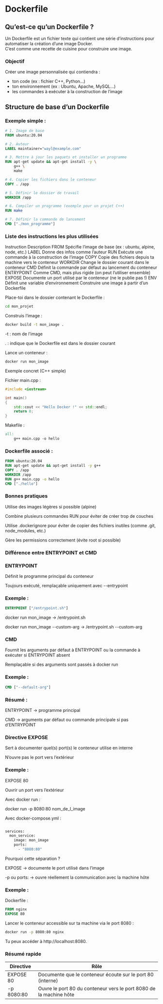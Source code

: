 # Dockerfile

## Qu’est-ce qu’un Dockerfile ?

Un Dockerfile est un fichier texte qui contient une série d’instructions pour automatiser la création d’une image Docker.  
C’est comme une recette de cuisine pour construire une image.

### Objectif

Créer une image personnalisée qui contiendra :
- ton code (ex : fichier C++, Python…)  
- ton environnement (ex : Ubuntu, Apache, MySQL…)  
- les commandes à exécuter à la construction de l’image

## Structure de base d’un Dockerfile

### Exemple simple :

```dockerfile
# 1. Image de base
FROM ubuntu:20.04

# 2. Auteur
LABEL maintainer="wayl@example.com"

# 3. Mettre à jour les paquets et installer un programme
RUN apt-get update && apt-get install -y \
    g++ \
    make

# 4. Copier les fichiers dans le conteneur
COPY . /app

# 5. Définir le dossier de travail
WORKDIR /app

# 6. Compiler un programme (exemple pour un projet C++)
RUN make

# 7. Définir la commande de lancement
CMD ["./mon_programme"]
```

### Liste des instructions les plus utilisées

Instruction	Description
FROM	Spécifie l’image de base (ex : ubuntu, alpine, node, etc.)
LABEL	Donne des infos comme l’auteur
RUN	Exécute une commande à la construction de l’image
COPY	Copie des fichiers depuis ta machine vers le conteneur
WORKDIR	Change le dossier courant dans le conteneur
CMD	Définit la commande par défaut au lancement du conteneur
ENTRYPOINT	Comme CMD, mais plus rigide (on peut l’utiliser ensemble)
EXPOSE	Documente un port utilisé par le conteneur (ne le publie pas !)
ENV	Définit une variable d’environnement
Construire une image à partir d’un Dockerfile

Place-toi dans le dossier contenant le Dockerfile :

```bash
cd mon_projet
```

Construis l’image :

```bash
docker build -t mon_image .
```

-t : nom de l’image

. : indique que le Dockerfile est dans le dossier courant

Lance un conteneur :

```bash
docker run mon_image
```

Exemple concret (C++ simple)

Fichier main.cpp :

```c++
#include <iostream>

int main() 
{
    std::cout << "Hello Docker !" << std::endl;
    return 0;
}
```

Makefile :
```makefile
all:
	g++ main.cpp -o hello
```

### Dockerfile associé :

```dockerfile
FROM ubuntu:20.04
RUN apt-get update && apt-get install -y g++
COPY . /app
WORKDIR /app
RUN g++ main.cpp -o hello
CMD ["./hello"]
```

### Bonnes pratiques

Utilise des images légères si possible (alpine)

Combine plusieurs commandes RUN pour éviter de créer trop de couches

Utilise .dockerignore pour éviter de copier des fichiers inutiles (comme .git, node_modules, etc.)

Gère les permissions correctement (évite root si possible)

### Différence entre ENTRYPOINT et CMD

### ENTRYPOINT

Définit le programme principal du conteneur

Toujours exécuté, remplaçable uniquement avec --entrypoint

### Exemple :

```dockerfile
ENTRYPOINT ["/entrypoint.sh"]
```

docker run mon_image → /entrypoint.sh

docker run mon_image --custom-arg → /entrypoint.sh --custom-arg

### CMD

Fournit les arguments par défaut à ENTRYPOINT ou la commande à exécuter si ENTRYPOINT absent

Remplaçable si des arguments sont passés à docker run

### Exemple :

```dockerfile
CMD ["--default-arg"]
```

### Résumé :

ENTRYPOINT → programme principal

CMD → arguments par défaut ou commande principale si pas d’ENTRYPOINT

### Directive EXPOSE

Sert à documenter quel(s) port(s) le conteneur utilise en interne

N’ouvre pas le port vers l’extérieur

### Exemple :

EXPOSE 80

Ouvrir un port vers l’extérieur

Avec docker run :

docker run -p 8080:80 nom_de_l_image

Avec docker-compose.yml :

```dockerfile

services:
  mon_service:
    image: mon_image
    ports:
      - "8080:80"
```

Pourquoi cette séparation ?

EXPOSE → documente le port utilisé dans l’image

-p ou ports: → ouvre réellement la communication avec la machine hôte

### Exemple :

Dockerfile :
```dockerfile
FROM nginx
EXPOSE 80
```
Lancer le conteneur accessible sur ta machine via le port 8080 :

```bash
docker run -p 8080:80 nginx
```

Tu peux accéder à http://localhost:8080.

### Résumé rapide

| Directive   | Rôle                                           |
|------------|-----------------------------------------------|
| EXPOSE 80   | Documente que le conteneur écoute sur le port 80 (interne) |
| -p 8080:80  | Ouvre le port 80 du conteneur vers le port 8080 de la machine hôte |